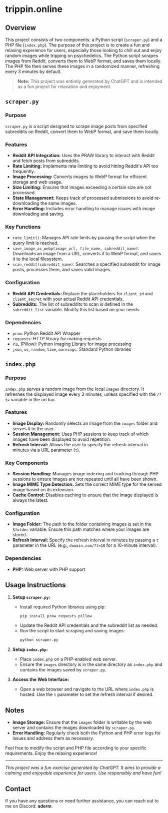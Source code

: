 # trippin.online

## Overview

This project consists of two components: a Python script (`scraper.py`) and a PHP file (`index.php`). The purpose of this project is to create a fun and relaxing experience for users, especially those looking to chill out and enjoy random images while tripping on psychedelics. 
The Python script scrapes images from Reddit, converts them to WebP format, and saves them locally. The PHP file then serves these images in a randomized manner, refreshing every 3 minutes by default.

> **Note:** This project was entirely generated by ChatGPT and is intended as a fun project for relaxation and enjoyment.

## `scraper.py`

### Purpose
`scraper.py` is a script designed to scrape image posts from specified subreddits on Reddit, convert them to WebP format, and save them locally.

### Features
- **Reddit API Integration:** Uses the PRAW library to interact with Reddit and fetch posts from subreddits.
- **Rate Limiting:** Implements rate limiting to avoid hitting Reddit's API too frequently.
- **Image Processing:** Converts images to WebP format for efficient storage and web usage.
- **Size Limiting:** Ensures that images exceeding a certain size are not processed.
- **State Management:** Keeps track of processed submissions to avoid re-downloading the same images.
- **Error Handling:** Includes error handling to manage issues with image downloading and saving.

### Key Functions
- `rate_limit()`: Manages API rate limits by pausing the script when the query limit is reached.
- `save_image_as_webp(image_url, file_name, subreddit_name)`: Downloads an image from a URL, converts it to WebP format, and saves it to the local filesystem.
- `scan_reddit(subreddit_name)`: Searches a specified subreddit for image posts, processes them, and saves valid images.

### Configuration
- **Reddit API Credentials:** Replace the placeholders for `client_id` and `client_secret` with your actual Reddit API credentials.
- **Subreddits:** The list of subreddits to scan is defined in the `subreddit_list` variable. Modify this list based on your needs.

### Dependencies
- `praw`: Python Reddit API Wrapper
- `requests`: HTTP library for making requests
- `PIL` (Pillow): Python Imaging Library for image processing
- `json`, `os`, `random`, `time`, `warnings`: Standard Python libraries

## `index.php`

### Purpose
`index.php` serves a random image from the local `images` directory. It refreshes the displayed image every 3 minutes, unless specified with the `/?t=` variable in the url bar.

### Features
- **Image Display:** Randomly selects an image from the `images` folder and serves it to the user.
- **Session Management:** Uses PHP sessions to keep track of which images have been displayed to avoid repetition.
- **Refresh Interval:** Allows the user to specify the refresh interval in minutes via a URL parameter (`t`).

### Key Components
- **Session Handling:** Manages image indexing and tracking through PHP sessions to ensure images are not repeated until all have been shown.
- **Image MIME Type Detection:** Sets the correct MIME type for the served image based on its extension.
- **Cache Control:** Disables caching to ensure that the image displayed is always the latest.

### Configuration
- **Image Folder:** The path to the folder containing images is set in the `$folder` variable. Ensure this path matches where your images are stored.
- **Refresh Interval:** Specify the refresh interval in minutes by passing a `t` parameter in the URL (e.g., `domain.com/?t=10` for a 10-minute interval).

### Dependencies
- **PHP:** Web server with PHP support

## Usage Instructions

1. **Setup `scraper.py`:**
   - Install required Python libraries using pip:
     ```bash
     pip install praw requests pillow
     ```
   - Update the Reddit API credentials and the subreddit list as needed.
   - Run the script to start scraping and saving images:
     ```bash
     python scraper.py
     ```

2. **Setup `index.php`:**
   - Place `index.php` on a PHP-enabled web server.
   - Ensure the `images` directory is in the same directory as `index.php` and contains the images saved by `scraper.py`.

3. **Access the Web Interface:**
   - Open a web browser and navigate to the URL where `index.php` is hosted. Use the `t` parameter to set the refresh interval if desired.

## Notes
- **Image Storage:** Ensure that the `images` folder is writable by the web server and contains the images downloaded by `scraper.py`.
- **Error Handling:** Regularly check both the Python and PHP error logs for issues and address them as necessary.

Feel free to modify the script and PHP file according to your specific requirements. Enjoy the relaxing experience!

---

*This project was a fun exercise generated by ChatGPT. It aims to provide a calming and enjoyable experience for users. Use responsibly and have fun!*

## Contact

If you have any questions or need further assistance, you can reach out to me on Discord: **aderm**.
